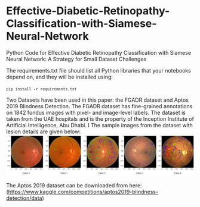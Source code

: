 # Effective-Diabetic-Retinopathy-Classification-with-Siamese-Neural-Network
Python Code for Effective Diabetic Retinopathy Classification with Siamese Neural Network: A Strategy for Small Dataset Challenges

The requirements.txt file should list all Python libraries that your notebooks depend on, and they will be installed using:

<code>```pip install -r requirements.txt```</code>

Two Datasets have been used in this paper: the FGADR dataset and Aptos 2019 Blindness Detection.
The FGADR dataset has fine-grained annotations on 1842 fundus images with pixel- and image-level labels. The dataset is taken from the
UAE hospitals and is the property of the Inception Institute of Artificial Intelligence, Abu Dhabi. I
The sample images from the dataset with lesion details are given below:
![Alt Text](https://github.com/tariqm16/Effective-Diabetic-Retinopathy-Classification-with-Siamese-Neural-Network/blob/main/Images/Siamese_model_Classes.png)


The Aptos 2019 dataset can be downloaded from here: (https://www.kaggle.com/competitions/aptos2019-blindness-detection/data)
